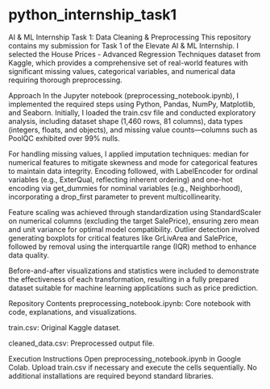 # python_internship_task1

AI & ML Internship Task 1: Data Cleaning & Preprocessing
This repository contains my submission for Task 1 of the Elevate AI & ML Internship. I selected the House Prices - Advanced Regression Techniques dataset from Kaggle, which provides a comprehensive set of real-world features with significant missing values, categorical variables, and numerical data requiring thorough preprocessing.

Approach
In the Jupyter notebook (preprocessing_notebook.ipynb), I implemented the required steps using Python, Pandas, NumPy, Matplotlib, and Seaborn. Initially, I loaded the train.csv file and conducted exploratory analysis, including dataset shape (1,460 rows, 81 columns), data types (integers, floats, and objects), and missing value counts—columns such as PoolQC exhibited over 99% nulls.

For handling missing values, I applied imputation techniques: median for numerical features to mitigate skewness and mode for categorical features to maintain data integrity. Encoding followed, with LabelEncoder for ordinal variables (e.g., ExterQual, reflecting inherent ordering) and one-hot encoding via get_dummies for nominal variables (e.g., Neighborhood), incorporating a drop_first parameter to prevent multicollinearity.

Feature scaling was achieved through standardization using StandardScaler on numerical columns (excluding the target SalePrice), ensuring zero mean and unit variance for optimal model compatibility. Outlier detection involved generating boxplots for critical features like GrLivArea and SalePrice, followed by removal using the interquartile range (IQR) method to enhance data quality.

Before-and-after visualizations and statistics were included to demonstrate the effectiveness of each transformation, resulting in a fully prepared dataset suitable for machine learning applications such as price prediction.

Repository Contents
preprocessing_notebook.ipynb: Core notebook with code, explanations, and visualizations.

train.csv: Original Kaggle dataset.

cleaned_data.csv: Preprocessed output file.

Execution Instructions
Open preprocessing_notebook.ipynb in Google Colab. Upload train.csv if necessary and execute the cells sequentially. No additional installations are required beyond standard libraries.
